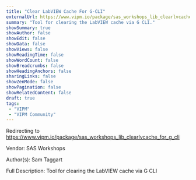 ```yaml
---
title: "Clear LabVIEW Cache For G-CLI"
externalUrl: https://www.vipm.io/package/sas_workshops_lib_clearlvcache_for_g_cli
summary: "Tool for clearing the LabVIEW cache via G CLI."
showSummary: true
showAuthor: false
showEdit: false
showData: false
showViews: false
showReadingTime: false
showWordCount: false
showBreadcrumbs: false
showHeadingAnchors: false
sharingLinks: false
showZenMode: false
showPagination: false
showRelatedContent: false
draft: true
tags:
 - "VIPM"
 - "VIPM Community"
---
```


Redirecting to https://www.vipm.io/package/sas_workshops_lib_clearlvcache_for_g_cli

Vendor: SAS Workshops

Author(s): Sam Taggart
 
Full Description:
Tool for clearing the LabVIEW cache via G CLI